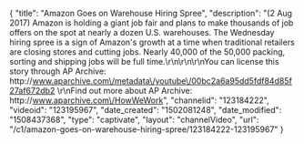 {
    "title": "Amazon Goes on Warehouse Hiring Spree",
    "description": "(2 Aug 2017) Amazon is holding a giant job fair and plans to make thousands of job offers on the spot at nearly a dozen U.S. warehouses. The Wednesday hiring spree is a sign of Amazon's growth at a time when traditional retailers are closing stores and cutting jobs. Nearly 40,000 of the 50,000 packing, sorting and shipping jobs will be full time.\r\n\r\n\r\nYou can license this story through AP Archive: http:\/\/www.aparchive.com\/metadata\/youtube\/00bc2a6a95dd5fdf84d85f27af672db2 \r\nFind out more about AP Archive: http:\/\/www.aparchive.com\/HowWeWork",
    "channelid": "123184222",
    "videoid": "123195967",
    "date_created": "1502081248",
    "date_modified": "1508437368",
    "type": "captivate",
    "layout": "channelVideo",
    "url": "\/c1\/amazon-goes-on-warehouse-hiring-spree\/123184222-123195967"
}
